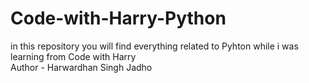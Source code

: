 # Code-with-Harry-Python
in this repository you will find everything related to Pyhton while i was learning from Code with Harry
<br>
Author - Harwardhan Singh Jadho
